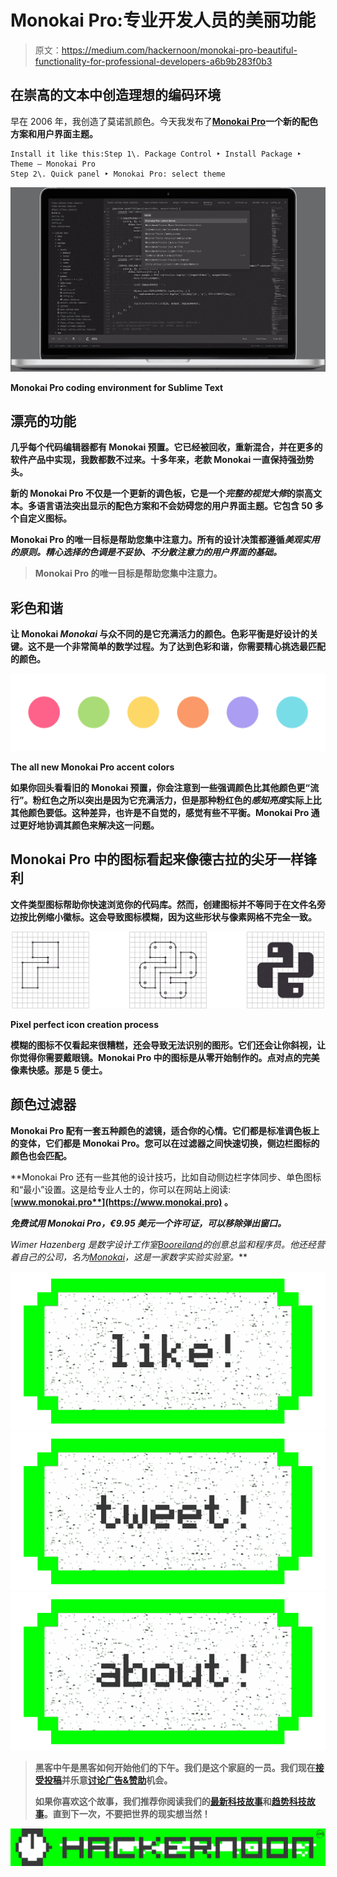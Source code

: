 # Monokai Pro:专业开发人员的美丽功能

> 原文：<https://medium.com/hackernoon/monokai-pro-beautiful-functionality-for-professional-developers-a6b9b283f0b3>

## 在崇高的文本中创造理想的编码环境

早在 2006 年，我创造了莫诺凯颜色。今天我发布了[**Monokai Pro**](https://www.monokai.pro)**一个新的配色方案和用户界面主题。**

```
Install it like this:Step 1\. Package Control ‣ Install Package ‣ Theme — Monokai Pro
Step 2\. Quick panel ‣ Monokai Pro: select theme
```

**![](img/cd838217de6a4eda58243f3e4d5fe879.png)**

**Monokai Pro coding environment for Sublime Text**

## **漂亮的功能**

**几乎每个代码编辑器都有 Monokai 预置。它已经被回收，重新混合，并在更多的软件产品中实现，我数都数不过来。十多年来，老款 Monokai 一直保持强劲势头。**

**新的 Monokai Pro 不仅是一个更新的调色板，它是一个*完整的视觉大修*的崇高文本。多语言语法突出显示的配色方案和不会妨碍您的用户界面主题。它包含 50 多个自定义图标。**

**Monokai Pro 的唯一目标是帮助您集中注意力。所有的设计决策都遵循*美观实用的原则。精心选择的色调是不妥协、不分散注意力的用户界面的基础。***

> **Monokai Pro 的唯一目标是帮助您集中注意力。**

## **彩色和谐**

**让 Monokai *Monokai* 与众不同的是它充满活力的颜色。色彩平衡是好设计的关键。这不是一个非常简单的数学过程。为了达到色彩和谐，你需要精心挑选最匹配的颜色。**

**![](img/7959601cbce930d4fa76320d64c62e98.png)**

**The all new Monokai Pro accent colors**

**如果你回头看看旧的 Monokai 预置，你会注意到一些强调颜色比其他颜色更“流行”。粉红色之所以突出是因为它充满活力，但是那种粉红色的*感知亮度*实际上比其他颜色要低。这种差异，也许是不自觉的，感觉有些不平衡。Monokai Pro 通过更好地协调其颜色来解决这一问题。**

## **Monokai Pro 中的图标看起来像德古拉的尖牙一样锋利**

**文件类型图标帮助你快速浏览你的代码库。然而，创建图标并不等同于在文件名旁边按比例缩小徽标。这会导致图标模糊，因为这些形状与像素网格不完全一致。**

**![](img/921a22a997cca2b5c878c114a240fa00.png)**

**Pixel perfect icon creation process**

**模糊的图标不仅看起来很糟糕，还会导致无法识别的图形。它们还会让你斜视，让你觉得你需要戴眼镜。Monokai Pro 中的图标是从零开始制作的。点对点的完美像素快感。那是 5 便士。**

## **颜色过滤器**

**Monokai Pro 配有一套五种颜色的滤镜，适合你的心情。它们都是标准调色板上的变体，它们都是 Monokai Pro。您可以在过滤器之间快速切换，侧边栏图标的颜色也会匹配。**

**Monokai Pro 还有一些其他的设计技巧，比如自动侧边栏字体同步、单色图标和“最小”设置。这是给专业人士的，你可以在网站上阅读: [**www.monokai.pro**](https://www.monokai.pro) 。**

***免费试用 Monokai Pro，€9.95 美元一个许可证，可以移除弹出窗口。***

***Wimer Hazenberg 是数字设计工作室*[*Booreiland*](https://booreiland.amsterdam)*的创意总监和程序员。他还经营着自己的公司，名为*[*Monokai*](https://www.monokai.nl)*，这是一家数字实验实验室。***

**[![](img/50ef4044ecd4e250b5d50f368b775d38.png)](http://bit.ly/HackernoonFB)****[![](img/979d9a46439d5aebbdcdca574e21dc81.png)](https://goo.gl/k7XYbx)****[![](img/2930ba6bd2c12218fdbbf7e02c8746ff.png)](https://goo.gl/4ofytp)**

> **黑客中午是黑客如何开始他们的下午。我们是这个家庭的一员。我们现在[接受投稿](http://bit.ly/hackernoonsubmission)并乐意[讨论广告&赞助](mailto:partners@amipublications.com)机会。**
> 
> **如果你喜欢这个故事，我们推荐你阅读我们的[最新科技故事](http://bit.ly/hackernoonlatestt)和[趋势科技故事](https://hackernoon.com/trending)。直到下一次，不要把世界的现实想当然！**

**![](img/be0ca55ba73a573dce11effb2ee80d56.png)**